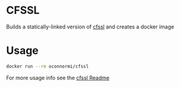# CFSSL

Builds a statically-linked version of [cfssl](https://github.com/cloudflare/cfssl.git) and creates a docker image

# Usage

```bash
docker run --rm oconnormi/cfssl
```

For more usage info see the [cfssl Readme](https://github.com/cloudflare/cfssl/blob/master/README.md)

